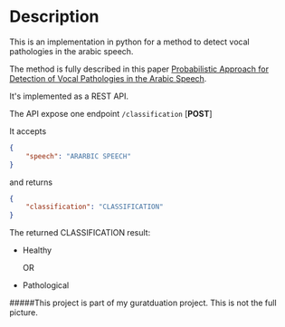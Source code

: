 # Description

This is an implementation in python for a method to detect vocal pathologies in the arabic speech.

The method is fully described in this paper [Probabilistic Approach for Detection of Vocal Pathologies in the Arabic Speech](https://www.researchgate.net/publication/274832247_Probabilistic_Approach_for_Detection_of_Vocal_Pathologies_in_the_Arabic_Speech).

It's implemented as a REST API.

The API expose one endpoint `/classification` [**POST**]

It accepts 
```` json
{
    "speech": "ARARBIC SPEECH"
}
````
and returns
```` json
{
    "classification": "CLASSIFICATION"
}
````

The returned CLASSIFICATION result:

- Healthy

    OR

- Pathological

#####This project is part of my guratduation project. This is not the full picture.